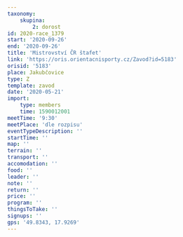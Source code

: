```yaml
---
taxonomy:
    skupina:
        2: dorost
id: 2020-race_1379
start: '2020-09-26'
end: '2020-09-26'
title: 'Mistrovství ČR štafet'
link: 'https://oris.orientacnisporty.cz/Zavod?id=5183'
orisid: '5183'
place: Jakubčovice
type: Z
template: zavod
date: '2020-05-21'
import:
    type: members
    time: 1590012001
meetTime: '9:30'
meetPlace: 'dle rozpisu'
eventTypeDescription: ''
startTime: ''
map: ''
terrain: ''
transport: ''
accomodation: ''
food: ''
leader: ''
note: ''
return: ''
price: ''
program: ''
thingsToTake: ''
signups: ''
gps: '49.8343, 17.9269'
---
```


